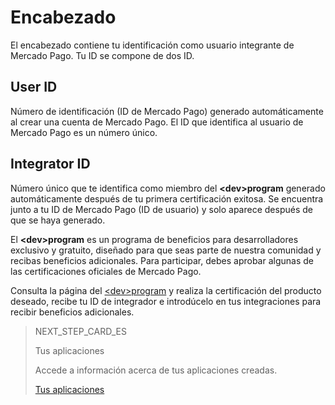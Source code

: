 # Encabezado
 
El encabezado contiene tu identificación como usuario integrante de Mercado Pago. Tu ID se compone de dos ID.
 
## User ID
 
Número de identificación (ID de Mercado Pago) generado automáticamente al crear una cuenta de Mercado Pago. El ID que identifica al usuario de Mercado Pago es un número único.
 
## Integrator ID
 
Número único que te identifica como miembro del **&lt;dev&gt;program** generado automáticamente después de tu primera certificación exitosa. Se encuentra junto a tu ID de Mercado Pago (ID de usuario) y solo aparece después de que se haya generado.
 
El **&lt;dev&gt;program** es un programa de beneficios para desarrolladores exclusivo y gratuito, diseñado para que seas parte de nuestra comunidad y recibas beneficios adicionales. Para participar, debes aprobar algunas de las certificaciones oficiales de Mercado Pago.
 
Consulta la página del [&lt;dev&gt;program](https://www.mercadopago[FAKER][URL][DOMAIN]/developers/es/developer-program) y realiza la certificación del producto deseado, recibe tu ID de integrador e introdúcelo en tus integraciones para recibir beneficios adicionales.

> NEXT_STEP_CARD_ES
>
> Tus aplicaciones
>
> Accede a información acerca de tus aplicaciones creadas.
>
> [Tus aplicaciones](https://www.mercadopago[FAKER][URL][DOMAIN]/developers/es/guides/resources/dashboard/aplications)
